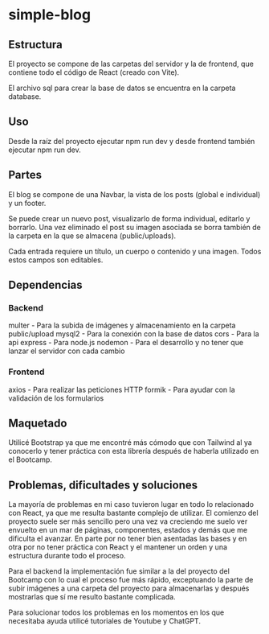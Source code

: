 ﻿# simple-blog

## Estructura

El proyecto se compone de las carpetas del servidor y la de frontend, que contiene todo el código de React (creado con Vite).

El archivo sql para crear la base de datos se encuentra en la carpeta database.

## Uso

Desde la raíz del proyecto ejecutar npm run dev y desde frontend también ejecutar npm run dev.

## Partes

El blog se compone de una Navbar, la vista de los posts (global e individual) y un footer.

Se puede crear un nuevo post, visualizarlo de forma individual, editarlo y borrarlo. Una vez eliminado el post su imagen asociada se borra también de la carpeta en la que se almacena (public/uploads).

Cada entrada requiere un título, un cuerpo o contenido y una imagen. Todos estos campos son editables.

## Dependencias

### Backend

multer - Para la subida de imágenes y almacenamiento en la carpeta public/upload
mysql2 - Para la conexión con la base de datos
cors - Para la api
express - Para node.js
nodemon - Para el desarrollo y no tener que lanzar el servidor con cada cambio

### Frontend

axios - Para realizar las peticiones HTTP
formik - Para ayudar con la validación de los formularios

## Maquetado

Utilicé Bootstrap ya que me encontré más cómodo que con Tailwind al ya conocerlo y tener práctica con esta librería después de haberla utilizado en el Bootcamp.

## Problemas, dificultades y soluciones

La mayoría de problemas en mi caso tuvieron lugar en todo lo relacionado con React, ya que me resulta bastante complejo de utilizar. El comienzo del proyecto suele ser más sencillo pero una vez va creciendo me suelo ver envuelto en un mar de páginas, componentes, estados y demás que me dificulta el avanzar. En parte por no tener bien asentadas las bases y en otra por no tener práctica con React y el mantener un orden y una estructura durante todo el proceso.

Para el backend la implementación fue similar a la del proyecto del Bootcamp con lo cual el proceso fue más rápido, exceptuando la parte de subir imágenes a una carpeta del proyecto para almacenarlas y después mostrarlas que sí me resulto bastante complicada.

Para solucionar todos los problemas en los momentos en los que necesitaba ayuda utilicé tutoriales de Youtube y ChatGPT.
